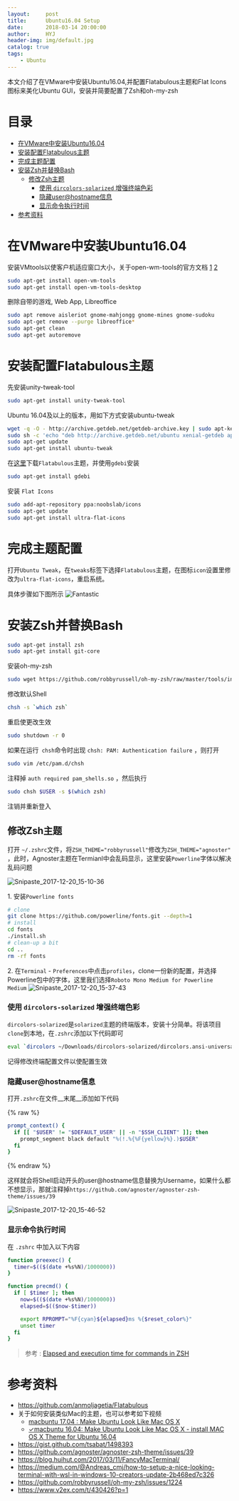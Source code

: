 ```yaml
---
layout:     post
title:      Ubuntu16.04 Setup
date:       2018-03-14 20:00:00
author:     HYJ
header-img: img/default.jpg
catalog: true
tags:
    - Ubuntu
---
```



本文介绍了在VMware中安装Ubuntu16.04,并配置Flatabulous主题和Flat Icons图标来美化Ubuntu GUI，安装并简要配置了Zsh和oh-my-zsh
 <!-- more --> 

# 目录
<!-- TOC -->

- [在VMware中安装Ubuntu16.04](#在vmware中安装ubuntu1604)
- [安装配置Flatabulous主题](#安装配置flatabulous主题)
- [完成主题配置](#完成主题配置)
- [安装Zsh并替换Bash](#安装zsh并替换bash)
    - [修改Zsh主题](#修改zsh主题)
        - [使用 `dircolors-solarized` 增强终端色彩](#使用-dircolors-solarized-增强终端色彩)
        - [隐藏user@hostname信息](#隐藏userhostname信息)
        - [显示命令执行时间](#显示命令执行时间)
- [参考资料](#参考资料)

<!-- /TOC -->

# 在VMware中安装Ubuntu16.04
安装VMtools以使客户机适应窗口大小，关于open-wm-tools的官方文档 [1](https://kb.vmware.com/s/article/2073803) [2](https://github.com/vmware/open-vm-tools/blob/master/README.md)


``` bash
sudo apt-get install open-vm-tools
sudo apt-get install open-vm-tools-desktop
```
删除自带的游戏, Web App, Libreoffice
``` bash 
sudo apt remove aisleriot gnome-mahjongg gnome-mines gnome-sudoku 
sudo apt-get remove --purge libreoffice*
sudo apt-get clean
sudo apt-get autoremove
```

# 安装配置Flatabulous主题

先安装unity-tweak-tool
``` bash
sudo apt-get install unity-tweak-tool
```
Ubuntu 16.04及以上的版本，用如下方式安装ubuntu-tweak

``` bash
wget -q -O - http://archive.getdeb.net/getdeb-archive.key | sudo apt-key add -
sudo sh -c 'echo "deb http://archive.getdeb.net/ubuntu xenial-getdeb apps" >> /etc/apt/sources.list.d/getdeb.list'
sudo apt-get update
sudo apt-get install ubuntu-tweak
```

在[这里](https://github.com/anmoljagetia/Flatabulous/releases/tag/16.04.1)下载`Flatabulous`主题，并使用`gdebi`安装
```bash
sudo apt-get install gdebi
```
安装 `Flat Icons`
``` bash
sudo add-apt-repository ppa:noobslab/icons
sudo apt-get update
sudo apt-get install ultra-flat-icons
```

# 完成主题配置
打开`Ubuntu Tweak`，在`tweaks`标签下选择`Flatabulous`主题，在图标`icon`设置里修改为`ultra-flat-icons`，重启系统。

具体步骤如下图所示
![Fantastic](Ubuntu美化/1.gif)

# 安装Zsh并替换Bash

```bash
sudo apt-get install zsh
sudo apt-get install git-core
```
安装oh-my-zsh

```bash
sudo wget https://github.com/robbyrussell/oh-my-zsh/raw/master/tools/install.sh -O - | zsh
```

修改默认Shell

```bash
chsh -s `which zsh`
```

重启使更改生效

```bash
sudo shutdown -r 0
```

如果在运行` chsh`命令时出现 `chsh: PAM: Authentication failure` ，则打开

```bash
sudo vim /etc/pam.d/chsh
```

注释掉 `auth required pam_shells.so` ，然后执行

```bash
sudo chsh $USER -s $(which zsh)
```

注销并重新登入



## 修改Zsh主题

打开 `~/.zshrc`文件，将`ZSH_THEME="robbyrussell"`修改为`ZSH_THEME="agnoster"` ，此时，Agnoster主题在Termianl中会乱码显示，这里安装`Powerline`字体以解决乱码问题

![Snipaste_2017-12-20_15-10-36](https://huyinjiexyz-1251543717.cos.ap-shanghai.myqcloud.com/source/_posts/Ubuntu16-04-Setup/1.png)

1\. 安装`Powerline fonts`

```bash
# clone
git clone https://github.com/powerline/fonts.git --depth=1
# install
cd fonts
./install.sh
# clean-up a bit
cd ..
rm -rf fonts
```

2\. 在`Terminal` - `Preferences`中点击`profiles`，clone一份新的配置，并选择Powerline包中的字体，这里我们选择`Roboto Mono Medium for Powerline Medium`
![Snipaste_2017-12-20_15-37-43](https://huyinjiexyz-1251543717.cos.ap-shanghai.myqcloud.com/source/_posts/Ubuntu16-04-Setup/2.png)

### 使用 `dircolors-solarized` 增强终端色彩

`dircolors-solarized`是`solarized`主题的终端版本，安装十分简单。将该项目`clone`到本地，在`.zshrc`添加以下代码即可

```bash
eval `dircolors ~/Downloads/dircolors-solarized/dircolors.ansi-universal`
```

记得修改终端配置文件以使配置生效



### 隐藏user@hostname信息

打开`.zshrc`在文件__末尾__添加如下代码

{% raw %} 
```bash
prompt_context() {
  if [[ "$USER" != "$DEFAULT_USER" || -n "$SSH_CLIENT" ]]; then
    prompt_segment black default "%(!.%{%F{yellow}%}.)$USER"
  fi
}
```
{% endraw %}

这样就会将Shell启动开头的user@hostname信息替换为Username，如果什么都不想显示，那就注释掉`https://github.com/agnoster/agnoster-zsh-theme/issues/39`

![Snipaste_2017-12-20_15-46-52](https://huyinjiexyz-1251543717.cos.ap-shanghai.myqcloud.com/source/_posts/Ubuntu16-04-Setup/3.png)

###  显示命令执行时间

在 `.zshrc` 中加入以下内容

```bash
function preexec() {
  timer=$(($(date +%s%N)/1000000))
}

function precmd() {
  if [ $timer ]; then
    now=$(($(date +%s%N)/1000000))
    elapsed=$(($now-$timer))

    export RPROMPT="%F{cyan}${elapsed}ms %{$reset_color%}"
    unset timer
  fi
}
```

> 参考 : [Elapsed and execution time for commands in ZSH](https://gist.github.com/knadh/123bca5cfdae8645db750bfb49cb44b0)





# 参考资料
* https://github.com/anmoljagetia/Flatabulous
* 关于如何安装类似Mac的主题，也可以参考如下视频
    - [macbuntu 17.04 : Make Ubuntu Look Like Mac OS X](https://www.youtube.com/watch?v=2qCIg7Jgzx4)
    - [✓macbuntu 16.04: Make Ubuntu Look Like Mac OS X - install MAC OS X Theme for Ubuntu 16.04](https://www.youtube.com/watch?v=eVzYtlR_OH0)
* https://gist.github.com/tsabat/1498393
* https://github.com/agnoster/agnoster-zsh-theme/issues/39
* https://blog.huihut.com/2017/03/11/FancyMacTerminal/
* https://medium.com/@Andreas_cmj/how-to-setup-a-nice-looking-terminal-with-wsl-in-windows-10-creators-update-2b468ed7c326
* https://github.com/robbyrussell/oh-my-zsh/issues/1224
* https://www.v2ex.com/t/430426?p=1

